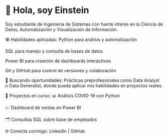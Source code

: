 # 👋 Hola, soy Einstein 

Soy estudiante de Ingeniería de Sistemas con fuerte interés en la Ciencia de Datos, Automatización y Visualización de Información.

🛠️ Habilidades aplicadas:
Python para análisis y automatización

SQL para manejo y consulta de bases de datos

Power BI para creación de dashboards interactivos

Git y GitHub para control de versiones y colaboración

🚀 Buscando oportunidades:
Prácticas preprofesionales como Data Analyst o Data Generalist, donde pueda aplicar mis habilidades en proyectos reales.

📂 Proyectos en curso:
📊 Análisis COVID-19 con Python

📈 Dashboard de ventas en Power BI

🗂️ Consultas SQL sobre base de empleados

🌐 Conecta conmigo:
LinkedIn | GitHub
